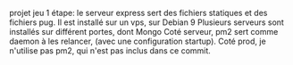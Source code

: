 projet jeu
1 étape: 
le serveur express sert des fichiers statiques et des fichiers pug.
Il est installé sur un vps, sur Debian 9
Plusieurs serveurs sont installés sur différent portes, 
dont Mongo
Coté serveur, pm2 sert comme daemon à les relancer, (avec une configuration startup).
Coté prod, je n'utilise pas pm2, qui n'est pas inclus dans ce commit.